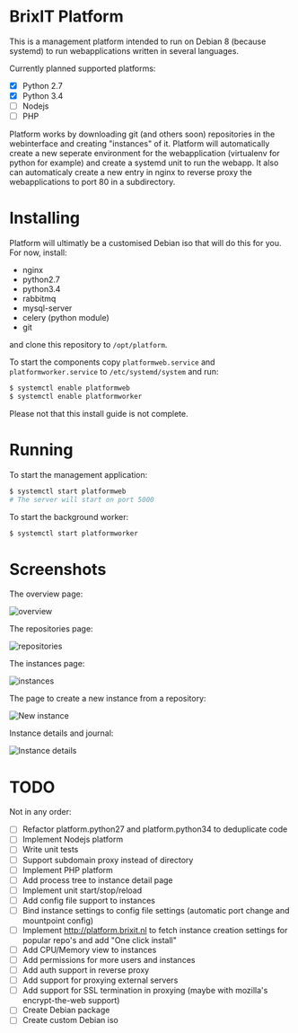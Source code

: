 # BrixIT Platform

This is a management platform intended to run on Debian 8 (because systemd) to run webapplications written in several
languages.

Currently planned supported platforms:

- [x] Python 2.7
- [x] Python 3.4
- [ ] Nodejs
- [ ] PHP

Platform works by downloading git (and others soon) repositories in the webinterface and creating "instances" of it. 
Platform will automatically create a new seperate environment for the webapplication (virtualenv for python for example)
and create a systemd unit to run the webapp. It also can automaticaly create a new entry in nginx to reverse proxy the
webapplications to port 80 in a subdirectory.

# Installing

Platform will ultimatly be a customised Debian iso that will do this for you. For now, install:

- nginx
- python2.7
- python3.4
- rabbitmq
- mysql-server
- celery (python module)
- git

and clone this repository to `/opt/platform`.

To start the components copy `platformweb.service` and `platformworker.service` to `/etc/systemd/system` and run:

```bash
$ systemctl enable platformweb
$ systemctl enable platformworker
```

Please not that this install guide is not complete.

# Running

To start the management application:

```bash
$ systemctl start platformweb
# The server will start on port 5000
```

To start the background worker:

```bash
$ systemctl start platformworker
```

# Screenshots

The overview page:

![overview](http://brixitcdn.net/github/platform/overview.png)

The repositories page:

![repositories](http://brixitcdn.net/github/platform/repositories.png)

The instances page:

![instances](http://brixitcdn.net/github/platform/instances.png)

The page to create a new instance from a repository:

![New instance](http://brixitcdn.net/github/platform/new-instance.png)

Instance details and journal:

![Instance details](http://brixitcdn.net/github/platform/instance_detail.png)

# TODO

Not in any order:

- [ ] Refactor platform.python27 and platform.python34 to deduplicate code
- [ ] Implement Nodejs platform
- [ ] Write unit tests
- [ ] Support subdomain proxy instead of directory
- [ ] Implement PHP platform
- [ ] Add process tree to instance detail page
- [ ] Implement unit start/stop/reload
- [ ] Add config file support to instances
- [ ] Bind instance settings to config file settings (automatic port change and mountpoint config)
- [ ] Implement http://platform.brixit.nl to fetch instance creation settings for popular repo's and add "One click install"
- [ ] Add CPU/Memory view to instances
- [ ] Add permissions for more users and instances
- [ ] Add auth support in reverse proxy
- [ ] Add support for proxying external servers
- [ ] Add support for SSL termination in proxying (maybe with mozilla's encrypt-the-web support)
- [ ] Create Debian package
- [ ] Create custom Debian iso
